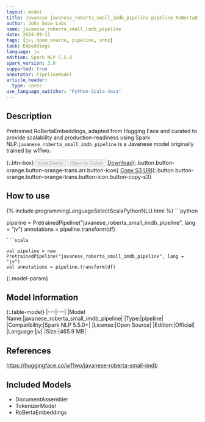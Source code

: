 ```yaml
---
layout: model
title: Javanese javanese_roberta_small_imdb_pipeline pipeline RoBertaEmbeddings from w11wo
author: John Snow Labs
name: javanese_roberta_small_imdb_pipeline
date: 2024-09-11
tags: [jv, open_source, pipeline, onnx]
task: Embeddings
language: jv
edition: Spark NLP 5.5.0
spark_version: 3.0
supported: true
annotator: PipelineModel
article_header:
  type: cover
use_language_switcher: "Python-Scala-Java"
---
```


## Description

Pretrained RoBertaEmbeddings, adapted from Hugging Face and curated to provide scalability and production-readiness using Spark NLP.`javanese_roberta_small_imdb_pipeline` is a Javanese model originally trained by w11wo.

{:.btn-box}
<button class="button button-orange" disabled>Live Demo</button>
<button class="button button-orange" disabled>Open in Colab</button>
[Download](https://s3.amazonaws.com/auxdata.johnsnowlabs.com/public/models/javanese_roberta_small_imdb_pipeline_jv_5.5.0_3.0_1726023991367.zip){:.button.button-orange.button-orange-trans.arr.button-icon}
[Copy S3 URI](s3://auxdata.johnsnowlabs.com/public/models/javanese_roberta_small_imdb_pipeline_jv_5.5.0_3.0_1726023991367.zip){:.button.button-orange.button-orange-trans.button-icon.button-copy-s3}

## How to use



<div class="tabs-box" markdown="1">
{% include programmingLanguageSelectScalaPythonNLU.html %}
```python

pipeline = PretrainedPipeline("javanese_roberta_small_imdb_pipeline", lang = "jv")
annotations =  pipeline.transform(df)   

```
```scala

val pipeline = new PretrainedPipeline("javanese_roberta_small_imdb_pipeline", lang = "jv")
val annotations = pipeline.transform(df)

```
</div>

{:.model-param}
## Model Information

{:.table-model}
|---|---|
|Model Name:|javanese_roberta_small_imdb_pipeline|
|Type:|pipeline|
|Compatibility:|Spark NLP 5.5.0+|
|License:|Open Source|
|Edition:|Official|
|Language:|jv|
|Size:|465.9 MB|

## References

https://huggingface.co/w11wo/javanese-roberta-small-imdb

## Included Models

- DocumentAssembler
- TokenizerModel
- RoBertaEmbeddings